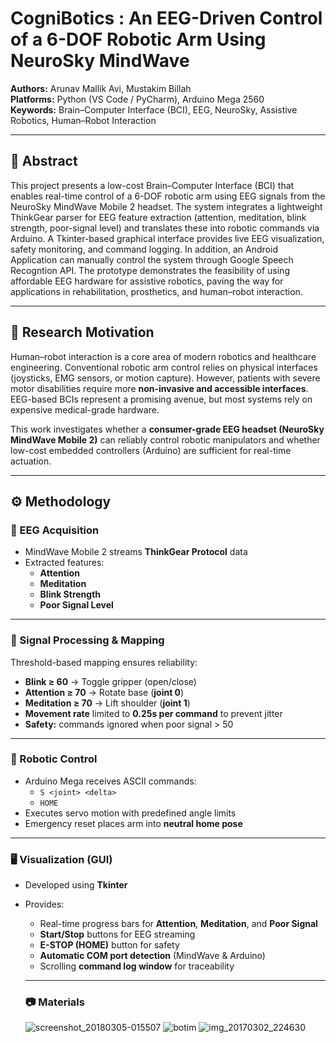# CogniBotics : An EEG-Driven Control of a 6-DOF Robotic Arm Using NeuroSky MindWave

**Authors:** Arunav Mallik Avi, Mustakim Billah  
**Platforms:** Python (VS Code / PyCharm), Arduino Mega 2560  
**Keywords:** Brain–Computer Interface (BCI), EEG, NeuroSky, Assistive Robotics, Human–Robot Interaction  

---

## 📌 Abstract
This project presents a low-cost Brain–Computer Interface (BCI) that enables real-time control of a 6-DOF robotic arm using EEG signals from the NeuroSky MindWave Mobile 2 headset. The system integrates a lightweight ThinkGear parser for EEG feature extraction (attention, meditation, blink strength, poor-signal level) and translates these into robotic commands via Arduino. A Tkinter-based graphical interface provides live EEG visualization, safety monitoring, and command logging. In addition, an Android Application can manually control the system through Google Speech Recogntion API. The prototype demonstrates the feasibility of using affordable EEG hardware for assistive robotics, paving the way for applications in rehabilitation, prosthetics, and human–robot interaction.

---

## 🎯 Research Motivation
Human–robot interaction is a core area of modern robotics and healthcare engineering. Conventional robotic arm control relies on physical interfaces (joysticks, EMG sensors, or motion capture). However, patients with severe motor disabilities require more **non-invasive and accessible interfaces**. EEG-based BCIs represent a promising avenue, but most systems rely on expensive medical-grade hardware.  

This work investigates whether a **consumer-grade EEG headset (NeuroSky MindWave Mobile 2)** can reliably control robotic manipulators and whether low-cost embedded controllers (Arduino) are sufficient for real-time actuation.

---

## ⚙️ Methodology

### 🧠 EEG Acquisition
- MindWave Mobile 2 streams **ThinkGear Protocol** data  
- Extracted features:  
  - **Attention**  
  - **Meditation**  
  - **Blink Strength**  
  - **Poor Signal Level**  

---

### 🔎 Signal Processing & Mapping
Threshold-based mapping ensures reliability:
- **Blink ≥ 60** → Toggle gripper (open/close)  
- **Attention ≥ 70** → Rotate base (**joint 0**)  
- **Meditation ≥ 70** → Lift shoulder (**joint 1**)  
- **Movement rate** limited to **0.25s per command** to prevent jitter  
- **Safety:** commands ignored when poor signal > 50  

---

### 🤖 Robotic Control
- Arduino Mega receives ASCII commands:  
  - `S <joint> <delta>`  
  - `HOME`  
- Executes servo motion with predefined angle limits  
- Emergency reset places arm into **neutral home pose**  

---

### 🖥️ Visualization (GUI)
- Developed using **Tkinter**  
- Provides:  
  - Real-time progress bars for **Attention**, **Meditation**, and **Poor Signal**  
  - **Start/Stop** buttons for EEG streaming  
  - **E-STOP (HOME)** button for safety  
  - **Automatic COM port detection** (MindWave & Arduino)  
  - Scrolling **command log window** for traceability  

  ---

  ### 📷 Materials
  ![screenshot_20180305-015507](https://user-images.githubusercontent.com/21225215/36950160-1f41741e-201c-11e8-9822-03aa7ebbcd55.png) ![botim](https://user-images.githubusercontent.com/21225215/36950161-27cc5ca2-201c-11e8-8a9a-ae4776917d38.png) ![img_20170302_224630](https://user-images.githubusercontent.com/21225215/36950163-2e5f7b26-201c-11e8-89a3-132123e1b319.jpg)


  

